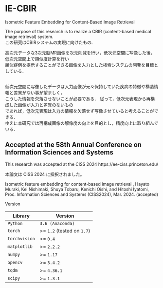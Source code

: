 # IE-CBIR
Isometric Feature Embedding for Content-Based Image Retrieval

The purpose of this research is to realize a CBIR (content-based medical image retrieval) system.<br>
この研究はCBIRシステムの実現に向けたもの.

高次元データな3次元脳MR画像を次元削減を行い，低次元空間に写像した後，低次元空間上で類似度計算を行い<br>類似症例を提示することができる画像を入力とした検索システムの開発を目標としている．<br><br>

低次元空間に写像したデータは入力画像が元々保持していた疾病の特徴や構造情報と差異がない事が望ましく，<br>こうした情報を欠落させないことが必要である．
従って，低次元表現から再構成した画像が入力と差異のないもの<br>であれば，低次元表現は入力の情報を欠落せず写像させていると考えることができる．<br>
ゆえに本研究では再構成画像の解像度の向上を目的とし，精度向上に取り組んでいる．


<h2> Accepted at the 58th Annual Conference on Information Sciences and Systems </h2>
This research was accepted at the CISS 2024 https://ee-ciss.princeton.edu/ <br>


本論文は CISS 2024 に採択されました。

Isometric feature embedding for content-based image retrieval , Hayato Muraki, Kei Nishimaki, Shuya Tobaru, Kenichi Oishi, and Hitoshi Iyatomi, Proc. Information Sciences and Systems  (CISS2024), Mar. 2024. (accepted)







  
Version
  
  <table>
<thead>
<tr>
<th>Library</th>
<th>Version</th>
</tr>
</thead>
<tbody>
<tr>
<td><code>Python</code></td>
<td><code>3.6 (Anaconda)</code></td>
</tr>
<tr>
<td><code>torch</code></td>
<td>&gt;= <code>1.2</code> (tested on <code>1.7</code>)</td>
</tr>
<tr>
<td><code>torchvision</code></td>
<td>&gt;= <code>0.4</code></td>
</tr>
<tr>
<td><code>matplotlib</code></td>
<td>&gt;= <code>2.2.2</code></td>
</tr>
<tr>
<td><code>numpy</code></td>
<td>&gt;= <code>1.17</code></td>
</tr>
<tr>
<td><code>opencv</code></td>
<td>&gt;= <code>3.4.2</code></td>
</tr>
<tr>
<td><code>tqdm</code></td>
<td>&gt;= <code>4.36.1</code></td>
</tr>
<tr>
<td><code>scipy</code></td>
<td>&gt;= <code>1.3.1</code></td>
</tr>
</tbody>
</table>

